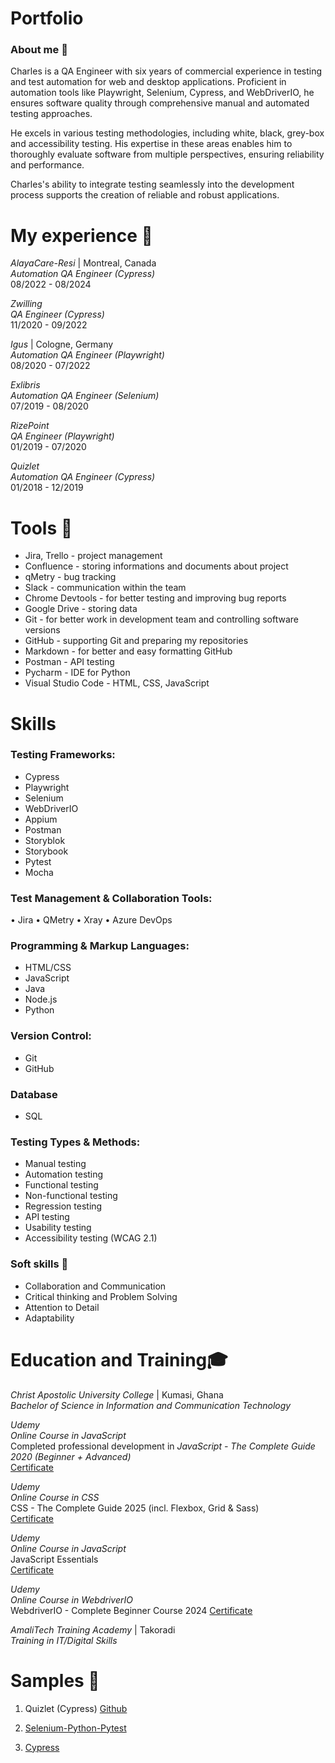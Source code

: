# Portfolio
### About me 👋
Charles is a QA Engineer with six years of commercial experience in testing and test automation for web and desktop applications. Proficient in automation tools like Playwright, Selenium, Cypress, and WebDriverIO, he ensures software quality through comprehensive manual and automated testing approaches.

He excels in various testing methodologies, including white, black, grey-box and accessibility testing. His expertise in these areas enables him to thoroughly evaluate software from multiple perspectives, ensuring reliability and performance.

Charles's ability to integrate testing seamlessly into the development process supports the creation of reliable and robust applications.

# My experience 🏢  
*AlayaCare-Resi* | Montreal, Canada  
*Automation QA Engineer (Cypress)*  
08/2022 - 08/2024

*Zwilling*  
*QA Engineer (Cypress)*  
11/2020 - 09/2022  

*Igus* | Cologne, Germany  
*Automation QA Engineer (Playwright)*  
08/2020 - 07/2022  

*Exlibris*  
*Automation QA Engineer (Selenium)*  
07/2019 - 08/2020  

*RizePoint*  
*QA Engineer (Playwright)*  
01/2019 - 07/2020  

*Quizlet*  
*Automation QA Engineer (Cypress)*  
01/2018 - 12/2019


# Tools 🔧
- Jira, Trello - project management
- Confluence - storing informations and documents about project
- qMetry - bug tracking
- Slack - communication within the team
- Chrome Devtools - for better testing and improving bug reports
- Google Drive - storing data
- Git - for better work in development team and controlling software versions
- GitHub - supporting Git and preparing my repositories
- Markdown - for better and easy formatting GitHub
- Postman - API testing
- Pycharm - IDE for Python
- Visual Studio Code - HTML, CSS, JavaScript

# Skills 
### Testing Frameworks:
- Cypress
- Playwright
- Selenium
- WebDriverIO
- Appium
- Postman
- Storyblok
- Storybook
- Pytest
- Mocha

### Test Management & Collaboration Tools:
•	Jira
•	QMetry
•	Xray
•	Azure DevOps

### Programming & Markup Languages:
- HTML/CSS
- JavaScript
- Java
- Node.js
- Python

### Version Control:
- Git
- GitHub

### Database
- SQL

### Testing Types & Methods:
- Manual testing
- Automation testing
- Functional testing
- Non-functional testing
- Regression testing
- API testing
- Usability testing
- Accessibility testing (WCAG 2.1)

### Soft skills 📁
- Collaboration and Communication
- Critical thinking and Problem Solving
- Attention to Detail
- Adaptability

# Education and Training🎓  

*Christ Apostolic University College* | Kumasi, Ghana  
*Bachelor of Science in Information and Communication Technology*  

*Udemy*  
*Online Course in JavaScript*  
Completed professional development in *JavaScript - The Complete Guide 2020 (Beginner + Advanced)*  
[Certificate](https://drive.google.com/file/d/1M245WlOGrf11FUQwNzSwT70Nrq3ZwXts/view)

*Udemy*  
*Online Course in CSS*  
CSS - The Complete Guide 2025 (incl. Flexbox, Grid & Sass)  
[Certificate](https://drive.google.com/file/d/1HE_TxAmn4MoU5nOWpumHDHc1j_lXM0LM/view)

*Udemy*  
*Online Course in JavaScript*  
JavaScript Essentials  
[Certificate](https://drive.google.com/file/d/1fJsMvl-RwxSR3-JvT5wl6GJVDqexn4O3/view)

*Udemy*  
*Online Course in WebdriverIO*  
WebdriverIO - Complete Beginner Course 2024
[Certificate](https://drive.google.com/file/d/1oH1yVQwOOxYoUP_hYLP_ZlleqO4-EBml/view)

  
*AmaliTech Training Academy* | Takoradi  
*Training in IT/Digital Skills*

# Samples 🔬
1. Quizlet (Cypress) [Github](https://github.com/Damascustogah007/Quizlet)

2. [Selenium-Python-Pytest](https://github.com/Damascustogah007/Selenium-python-pytest-pom)

3. [Cypress](https://github.com/Damascustogah007/Cypress)
